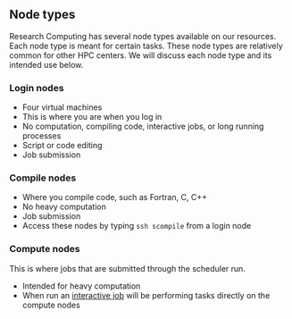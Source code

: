 ## Node types

Research Computing has several node types available on our resources.
Each node type is meant for certain tasks. These node types are
relatively common for other HPC centers. We will discuss each node
type and its intended use below.


### Login nodes

* Four virtual machines
* This is where you are when you log in
* No computation, compiling code, interactive jobs, or long running processes
* Script or code editing
* Job submission


### Compile nodes

* Where you compile code, such as Fortran, C, C++
* No heavy computation
* Job submission
* Access these nodes by typing `ssh scompile` from a login node


### Compute nodes

This is where jobs that are submitted through the scheduler run.

* Intended for heavy computation
* When run an [interactive job](../running-jobs/interactive-jobs.html) will be
  performing tasks directly on the compute nodes

